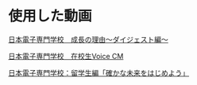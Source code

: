 # 使用した動画
[日本電子専門学校　成長の理由〜ダイジェスト編〜
](https://www.youtube.com/watch?v=ktEgR3-5UYI)

[日本電子専門学校　在校生Voice CM
](https://www.youtube.com/watch?v=Yo2RFm_MJ4s)

[日本電子専門学校：留学生編「確かな未来をはじめよう」
](https://www.youtube.com/watch?v=mzTWfDwun50)

